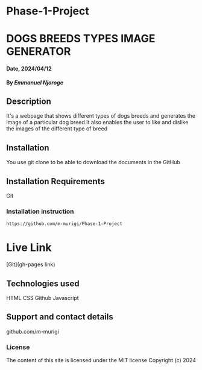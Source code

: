 # Phase-1-Project
# DOGS BREEDS TYPES IMAGE GENERATOR

#### Date, 2024/04/12

#### By *Emmanuel Njoroge*

## Description
It's a webpage that shows different types of dogs breeds and generates the image of a particular dog breed.It also enables the user to like and dislike the images of the different type of breed

## Installation
You use git clone to be able to download the documents in the GitHub

## Installation Requirements
Git

### Installation instruction
```
https://github.com/m-murigi/Phase-1-Project
```

# Live Link
[Git](gh-pages link)

## Technologies used
HTML
CSS
Github
Javascript

## Support and contact details
github.com/m-murigi

### License
The content of this site is licensed under the MIT license
Copyright (c) 2024



















